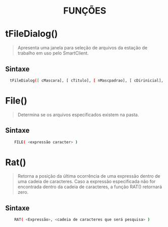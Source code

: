 <h1 align="center">
    FUNÇÕES 
</h1>

# tFileDialog() 
> Apresenta uma janela para seleção de arquivos da estação de trabalho em uso pelo SmartClient.
## Sintaxe
```bash
  tFileDialog([ cMascara], [ cTitulo], [ nMascpadrao], [ cDirinicial], [ lSalvar], [ nOpcoes]) --> cRet
```

# File()
> Determina se os arquivos especificados existem na pasta.
## Sintaxe
```bash
    FILE( <expressão caracter> )
```

# Rat()
> Retorna a posição da última ocorrência de uma expressão dentro de uma cadeia de caracteres.
> Caso a expressão especificada não for encontrada dentro da cadeia de caracteres, a função RAT() retornará zero.
## Sintaxe
```bash
    RAT( <Expressão>, <cadeia de caracteres que será pesquisa> )
```